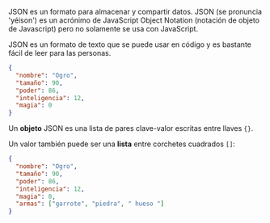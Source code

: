 JSON es un formato para almacenar y compartir datos. JSON (se pronuncia 'yéison') es un acrónimo de JavaScript Object Notation (notación de objeto de Javascript) pero no solamente se usa con JavaScript.

JSON es un formato de texto que se puede usar en código y es bastante fácil de leer para las personas.

```json
{
  "nombre": "Ogro",
  "tamaño": 90,
  "poder": 86,
  "inteligencia": 12,
  "magia": 0
}
```

Un **objeto** JSON es una lista de pares clave-valor escritas entre llaves `{}`.

Un valor también puede ser una **lista** entre corchetes cuadrados `[]`:

```json
{
  "nombre": "Ogro",
  "tamaño": 90,
  "poder": 86,
  "inteligencia": 12,
  "magia": 0,
  "armas": ["garrote", "piedra", " hueso "]
}
```